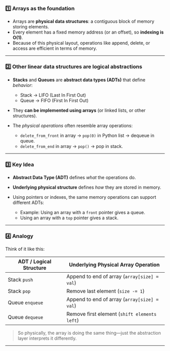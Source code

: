 ### 1️⃣ Arrays as the **foundation**

* Arrays are **physical data structures**: a contiguous block of memory storing elements.
* Every element has a fixed memory address (or an offset), so **indexing is O(1)**.
* Because of this physical layout, operations like append, delete, or access are efficient in terms of memory.

---

### 2️⃣ Other linear data structures are **logical abstractions**

* **Stacks** and **Queues** are **abstract data types (ADTs)** that define *behavior*:

  * Stack → LIFO (Last In First Out)
  * Queue → FIFO (First In First Out)
* They **can be implemented using arrays** (or linked lists, or other structures).
* The *physical operations* often resemble array operations:

  * `delete_from_front` in array → `pop(0)` in Python list → dequeue in queue.
  * `delete_from_end` in array → `pop()` → pop in stack.

---

### 3️⃣ Key Idea

* **Abstract Data Type (ADT)** defines *what* the operations do.
* **Underlying physical structure** defines *how* they are stored in memory.
* Using pointers or indexes, the same memory operations can support different ADTs:

  * Example: Using an array with a `front` pointer gives a queue.
  * Using an array with a `top` pointer gives a stack.

---

### 4️⃣ Analogy

Think of it like this:

| ADT / Logical Structure | Underlying Physical Array Operation          |
| ----------------------- | -------------------------------------------- |
| Stack `push`            | Append to end of array (`array[size] = val`) |
| Stack `pop`             | Remove last element (`size -= 1`)            |
| Queue `enqueue`         | Append to end of array (`array[size] = val`) |
| Queue `dequeue`         | Remove first element (`shift elements left`) |

> So physically, the array is doing the same thing—just the abstraction layer interprets it differently.

---